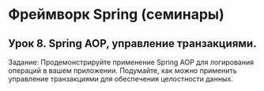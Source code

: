 # Фреймворк Spring (семинары)

## Урок 8. Spring AOP, управление транзакциями.

Задание: Продемонстрируйте применение Spring AOP для логирования операций в вашем приложении. Подумайте, как можно применить управление транзакциями для обеспечения целостности данных.